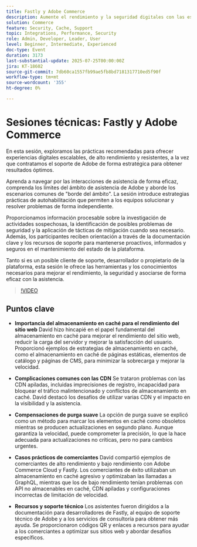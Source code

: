 ```yaml
---
title: Fastly y Adobe Commerce
description: Aumente el rendimiento y la seguridad digitales con las estrategias de soporte de Adobe, las sugerencias de almacenamiento en caché y las herramientas de autoservicio para lograr un éxito escalable.**
solution: Commerce
feature: Security, Cache, Support
topic: Integrations, Performance, Security
role: Admin, Developer, Leader, User
level: Beginner, Intermediate, Experienced
doc-type: Event
duration: 3173
last-substantial-update: 2025-07-25T00:00:00Z
jira: KT-18602
source-git-commit: 7db60ca1557fb99ae5fb8bd7181317710ed5f90f
workflow-type: tm+mt
source-wordcount: '355'
ht-degree: 0%

---
```



# Sesiones técnicas: Fastly y Adobe Commerce

En esta sesión, exploramos las prácticas recomendadas para ofrecer experiencias digitales escalables, de alto rendimiento y resistentes, a la vez que contratamos el soporte de Adobe de forma estratégica para obtener resultados óptimos.

Aprenda a navegar por las interacciones de asistencia de forma eficaz, comprenda los límites del ámbito de asistencia de Adobe y aborde los escenarios comunes de &quot;borde del ámbito&quot;. La sesión introduce estrategias prácticas de autohabilitación que permiten a los equipos solucionar y resolver problemas de forma independiente.

Proporcionamos información procesable sobre la investigación de actividades sospechosas, la identificación de posibles problemas de seguridad y la aplicación de tácticas de mitigación cuando sea necesario. Además, los participantes reciben orientación a través de la documentación clave y los recursos de soporte para mantenerse proactivos, informados y seguros en el mantenimiento del estado de la plataforma.

Tanto si es un posible cliente de soporte, desarrollador o propietario de la plataforma, esta sesión le ofrece las herramientas y los conocimientos necesarios para mejorar el rendimiento, la seguridad y asociarse de forma eficaz con la asistencia.

>[!VIDEO](https://video.tv.adobe.com/v/3469841/?learn=on&enablevpops)

## Puntos clave

* **Importancia del almacenamiento en caché para el rendimiento del sitio web** David hizo hincapié en el papel fundamental del almacenamiento en caché para mejorar el rendimiento del sitio web, reducir la carga del servidor y mejorar la satisfacción del usuario. Proporcionó ejemplos de estrategias de almacenamiento en caché, como el almacenamiento en caché de páginas estáticas, elementos de catálogo y páginas de CMS, para minimizar la sobrecarga y mejorar la velocidad.

* **Complicaciones comunes con las CDN** Se trataron problemas con las CDN apiladas, incluidas imprecisiones de registro, incapacidad para bloquear el tráfico malintencionado y conflictos de almacenamiento en caché. David destacó los desafíos de utilizar varias CDN y el impacto en la visibilidad y la asistencia.

* **Compensaciones de purga suave** La opción de purga suave se explicó como un método para marcar los elementos en caché como obsoletos mientras se producen actualizaciones en segundo plano. Aunque garantiza la velocidad, puede comprometer la precisión, lo que la hace adecuada para actualizaciones no críticas, pero no para cambios urgentes.

* **Casos prácticos de comerciantes** David compartió ejemplos de comerciantes de alto rendimiento y bajo rendimiento con Adobe Commerce Cloud y Fastly. Los comerciantes de éxito utilizaban un almacenamiento en caché agresivo y optimizaban las llamadas a GraphQL, mientras que los de bajo rendimiento tenían problemas con API no almacenables en caché, CDN apiladas y configuraciones incorrectas de limitación de velocidad.

* **Recursos y soporte técnico** Los asistentes fueron dirigidos a la documentación para desarrolladores de Fastly, al equipo de soporte técnico de Adobe y a los servicios de consultoría para obtener más ayuda. Se proporcionaron códigos QR y enlaces a recursos para ayudar a los comerciantes a optimizar sus sitios web y abordar desafíos específicos.
